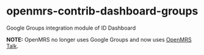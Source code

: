 openmrs-contrib-dashboard-groups
================================

Google Groups integration module of ID Dashboard

**NOTE:** OpenMRS no longer uses Google Groups and now uses [OpenMRS Talk](http://talk.openmrs.org). 
